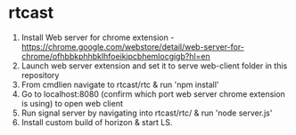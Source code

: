 # rtcast
1. Install Web server for chrome extension - https://chrome.google.com/webstore/detail/web-server-for-chrome/ofhbbkphhbklhfoeikjpcbhemlocgigb?hl=en
2. Launch web server extension and set it to serve web-client folder in this repository
4. From cmdlien navigate to rtcast/rtc & run 'npm install'
5. Go to localhost:8080 (confirm which port web server chrome extension is using) to open web client
6. Run signal server by navigating into rtcast/rtc/ & run 'node server.js'
7. Install custom build of horizon & start LS.

